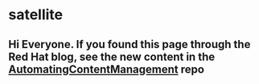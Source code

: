 # satellite
## Hi Everyone. If you found this page through the Red Hat blog, see the new content in the [AutomatingContentManagement]( https://github.com/parmstro/AutomatingContentManagement) repo
